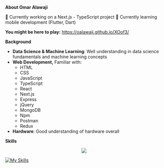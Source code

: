 **About Omar Alawaji**

🔭 Currently working on a Next.js - TypeScript project
🌱 Currently learning mobile development (Flutter, Dart)

**You might be here to play:** https://oalawaji.github.io/XOof3/

**Background**

<ul>
  <li><strong>Data Science & Machine Learning</strong>: Well understanding in data science fundamentals and machine learning concepts</li>
  <li><strong>Web Development,</strong> Familiar with:
    <ul>
      <li>HTML</li>
      <li>CSS</li>
      <li>JavaScript</li>
      <li>TypeScript</li>
      <li>React</li>
      <li>Next.js</li>
      <li>Express</li>
      <li>jQuery</li>
      <li>MongoDB</li>
      <li>Npm</li>
      <li>Postman</li>
      <li>Redux</li>
    </ul>
  </li>
  <li><strong>Hardware</strong>: Good understanding of hardware overall</li>
</ul>

**Skills**

<p align="center">
  <a href="https://skillicons.dev">
    <img src="https://skillicons.dev/icons?i=js,ts,html,css,py,react,cs,express,firebase,git,github,jquery,mongodb,nextjs,npm,postgres,postman,redux,vscode,figma,ps" />
  </a>
</p>

[![My Skills](https://skillicons.dev)](https://skillicons.dev)
